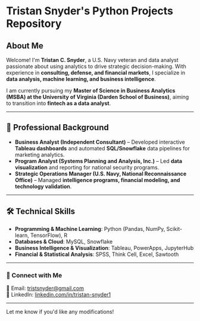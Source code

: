 # Tristan Snyder's Python Projects Repository

## About Me

Welcome! I'm **Tristan C. Snyder**, a U.S. Navy veteran and data analyst passionate about using analytics to drive strategic decision-making. With experience in **consulting, defense, and financial markets**, I specialize in **data analysis, machine learning, and business intelligence**. 

I am currently pursuing my **Master of Science in Business Analytics (MSBA) at the University of Virginia (Darden School of Business)**, aiming to transition into **fintech as a data analyst**.

---

## 📌 Professional Background

- **Business Analyst (Independent Consultant)** – Developed interactive **Tableau dashboards** and automated **SQL/Snowflake** data pipelines for marketing analytics.
- **Program Analyst (Systems Planning and Analysis, Inc.)** – Led **data visualization** and reporting for national security programs.
- **Strategic Operations Manager (U.S. Navy, National Reconnaissance Office)** – Managed **intelligence programs, financial modeling, and technology validation**.

---

## 🛠 Technical Skills

- **Programming & Machine Learning**: Python (Pandas, NumPy, Scikit-learn, TensorFlow), R  
- **Databases & Cloud**: MySQL, Snowflake  
- **Business Intelligence & Visualization**: Tableau, PowerApps, JupyterHub  
- **Financial & Statistical Analysis**: SPSS, Think Cell, Excel, Sawtooth  

---

### 🔗 Connect with Me

📧 Email: [tristsnyder@gmail.com](mailto:tristsnyder@gmail.com)  
🔗 LinkedIn: [linkedin.com/in/tristan-snyder1](http://www.linkedin.com/in/tristan-snyder1)  

---

Let me know if you'd like any modifications! 
